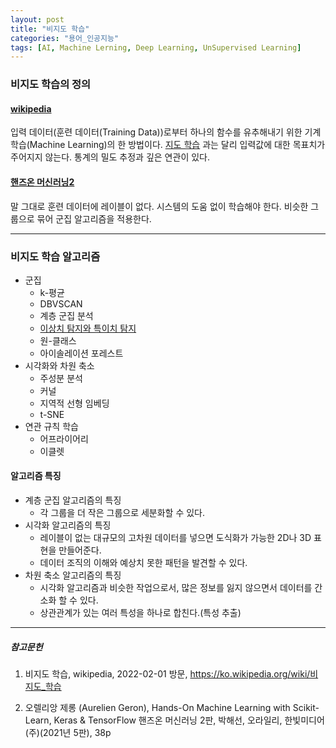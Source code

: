 ```yaml
---
layout: post
title: "비지도 학습"
categories: "용어_인공지능"
tags: [AI, Machine Lerning, Deep Learning, UnSupervised Learning]
---
```



### 비지도 학습의 정의

#### [wikipedia](https://ko.wikipedia.org/wiki/비지도_학습)

입력 데이터(훈련 데이터(Training Data))로부터 하나의 함수를 유추해내기 위한 기계 학습(Machine Learning)의 한 방법이다.
[지도 학습](https://maizer2.github.io/용어_인공지능/2022/01/24/지도-학습.html) 과는 달리 입력값에 대한 목표치가 주어지지 않는다.
통계의 밀도 추정과 깊은 연관이 있다.

#### [핸즈온 머신러닝2](https://tensorflow.blog/핸즈온-머신러닝-1장2장/1-3-머신러닝-시스템의-종류/)

말 그대로 훈련 데이터에 레이블이 없다. 시스템의 도움 없이 학습해야 한다. 비슷한 그룹으로 묶어 군집 알고리즘을 적용한다.

---

### 비지도 학습 알고리즘

* 군집
  * k-평균
  * DBVSCAN
  * 계층 군집 분석
  * [이상치 탐지와 특이치 탐지](https://maizer2.github.io/2022-02-01-이상치-탐지-학습.md/)
  * 원-클래스
  * 아이솔레이션 포레스트
* 시각화와 차원 축소
  * 주성분 분석
  * 커널
  * 지역적 선형 임베딩
  * t-SNE
* 연관 규칙 학습
  * 어프라이어리
  * 이클렛
  
#### 알고리즘 특징

* 계층 군집 알고리즘의 특징
  * 각 그룹을 더 작은 그룹으로 세분화할 수 있다.
* 시각화 알고리즘의 특징
  * 레이블이 없는 대규모의 고차원 데이터를 넣으면 도식화가 가능한 2D나 3D 표현을 만들어준다.
  * 데이터 조직의 이해와 예상치 못한 패턴을 발견할 수 있다.
* 차원 축소 알고리즘의 특징
  * 시각화 알고리즘과 비슷한 작업으로서, 많은 정보를 잃지 않으면서 데이터를 간소화 할 수 있다.
  * 상관관계가 있는 여러 특성을 하나로 합친다.(특성 추출)
---

##### 참고문헌

1) 비지도 학습, wikipedia, 2022-02-01 방문, https://ko.wikipedia.org/wiki/비지도_학습

2) 오렐리앙 제롱 (Aurelien Geron), Hands-On Machine Learning with Scikit-Learn, Keras & TensorFlow 핸즈온 머신러닝 2판, 박해선, 오라일리, 한빛미디어(주)(2021년 5판), 38p
